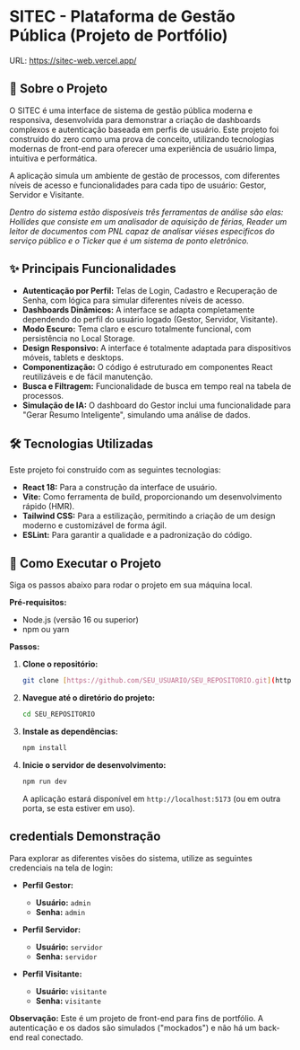# SITEC - Plataforma de Gestão Pública (Projeto de Portfólio)

URL: https://sitec-web.vercel.app/

## 📖 Sobre o Projeto

O SITEC é uma interface de sistema de gestão pública moderna e responsiva, desenvolvida para demonstrar a criação de dashboards complexos e autenticação baseada em perfis de usuário. Este projeto foi construído do zero como uma prova de conceito, utilizando tecnologias modernas de front-end para oferecer uma experiência de usuário limpa, intuitiva e performática.

A aplicação simula um ambiente de gestão de processos, com diferentes níveis de acesso e funcionalidades para cada tipo de usuário: Gestor, Servidor e Visitante.

*Dentro do sistema estão disposíveis três ferramentas de análise são elas: Hollides que consiste em um analisador de aquisição de férias, Reader um leitor de documentos com PNL capaz de analisar viéses especificos do serviço público e o Ticker que é um sistema de ponto eletrônico.*

## ✨ Principais Funcionalidades

* **Autenticação por Perfil:** Telas de Login, Cadastro e Recuperação de Senha, com lógica para simular diferentes níveis de acesso.
* **Dashboards Dinâmicos:** A interface se adapta completamente dependendo do perfil do usuário logado (Gestor, Servidor, Visitante).
* **Modo Escuro:** Tema claro e escuro totalmente funcional, com persistência no Local Storage.
* **Design Responsivo:** A interface é totalmente adaptada para dispositivos móveis, tablets e desktops.
* **Componentização:** O código é estruturado em componentes React reutilizáveis e de fácil manutenção.
* **Busca e Filtragem:** Funcionalidade de busca em tempo real na tabela de processos.
* **Simulação de IA:** O dashboard do Gestor inclui uma funcionalidade para "Gerar Resumo Inteligente", simulando uma análise de dados.

## 🛠️ Tecnologias Utilizadas

Este projeto foi construído com as seguintes tecnologias:

* **React 18:** Para a construção da interface de usuário.
* **Vite:** Como ferramenta de build, proporcionando um desenvolvimento rápido (HMR).
* **Tailwind CSS:** Para a estilização, permitindo a criação de um design moderno e customizável de forma ágil.
* **ESLint:** Para garantir a qualidade e a padronização do código.

## 🚀 Como Executar o Projeto

Siga os passos abaixo para rodar o projeto em sua máquina local.

**Pré-requisitos:**
* Node.js (versão 16 ou superior)
* npm ou yarn

**Passos:**

1.  **Clone o repositório:**
    ```bash
    git clone [https://github.com/SEU_USUARIO/SEU_REPOSITORIO.git](https://github.com/SEU_USUARIO/SEU_REPOSITORIO.git)
    ```

2.  **Navegue até o diretório do projeto:**
    ```bash
    cd SEU_REPOSITORIO
    ```

3.  **Instale as dependências:**
    ```bash
    npm install
    ```

4.  **Inicie o servidor de desenvolvimento:**
    ```bash
    npm run dev
    ```
    A aplicação estará disponível em `http://localhost:5173` (ou em outra porta, se esta estiver em uso).

##  credentials Demonstração

Para explorar as diferentes visões do sistema, utilize as seguintes credenciais na tela de login:

* **Perfil Gestor:**
    * **Usuário:** `admin`
    * **Senha:** `admin`

* **Perfil Servidor:**
    * **Usuário:** `servidor`
    * **Senha:** `servidor`

* **Perfil Visitante:**
    * **Usuário:** `visitante`
    * **Senha:** `visitante`

**Observação:** Este é um projeto de front-end para fins de portfólio. A autenticação e os dados são simulados ("mockados") e não há um back-end real conectado.
